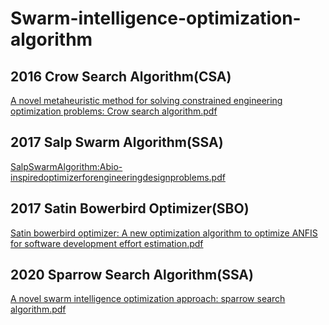 # Swarm-intelligence-optimization-algorithm
## 2016 Crow Search Algorithm(CSA)
[A novel metaheuristic method for solving constrained engineering optimization problems: Crow search algorithm.pdf](https://www.sciencedirect.com/science/article/pii/S0045794916300475)
## 2017 Salp Swarm Algorithm(SSA)
[SalpSwarmAlgorithm:Abio-inspiredoptimizerforengineeringdesignproblems.pdf](SalpSwarmAlgorithm:Abio-inspiredoptimizerforengineeringdesignproblems)
## 2017 Satin Bowerbird Optimizer(SBO)
[Satin bowerbird optimizer: A new optimization algorithm to optimize ANFIS for software development effort estimation.pdf](https://www.sciencedirect.com/science/article/pii/S095219761730006)
## 2020 Sparrow Search Algorithm(SSA)
[A novel swarm intelligence optimization approach: sparrow search algorithm.pdf](https://www.tandfonline.com/doi/pdf/10.1080/21642583.2019.1708830)
